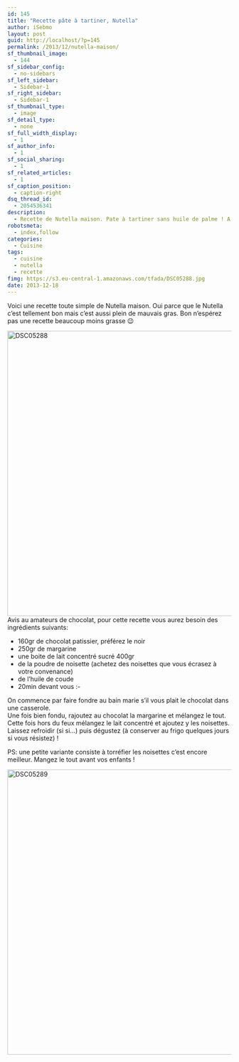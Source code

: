 ```yaml
---
id: 145
title: "Recette pâte à tartiner, Nutella"
author: iSebmo
layout: post
guid: http://localhost/?p=145
permalink: /2013/12/nutella-maison/
sf_thumbnail_image:
  - 144
sf_sidebar_config:
  - no-sidebars
sf_left_sidebar:
  - Sidebar-1
sf_right_sidebar:
  - Sidebar-1
sf_thumbnail_type:
  - image
sf_detail_type:
  - none
sf_full_width_display:
  - 1
sf_author_info:
  - 1
sf_social_sharing:
  - 1
sf_related_articles:
  - 1
sf_caption_position:
  - caption-right
dsq_thread_id:
  - 2054536341
description:
  - Recette de Nutella maison. Pate à tartiner sans huile de palme ! A consommer avec modération.
robotsmeta:
  - index,follow
categories:
  - Cuisine
tags:
  - cuisine
  - nutella
  - recette
fimg: https://s3.eu-central-1.amazonaws.com/tfada/DSC05288.jpg
date: 2013-12-18
---
```

Voici une recette toute simple de Nutella maison. Oui parce que le Nutella c’est tellement bon mais c’est aussi plein de mauvais gras. Bon n’espérez pas une recette beaucoup moins grasse 😉

[<img class="alignnone size-full wp-image-142" alt="DSC05288" src="https://s3.eu-central-1.amazonaws.com/tfada/DSC05288.jpg" width="960" height="641" />][1]  
Avis au amateurs de chocolat, pour cette recette vous aurez besoin des ingrédients suivants:

  * 160gr de chocolat patissier, préférez le noir
  * 250gr de margarine
  * une boite de lait concentré sucré 400gr
  * de la poudre de noisette (achetez des noisettes que vous écrasez à votre convenance)
  * de l’huile de coude
  * 20min devant vous <img src="http://localhost/wp-includes/images/smilies/simple-smile.png" alt=":-)" class="wp-smiley" style="height: 1em; max-height: 1em;" />

On commence par faire fondre au bain marie s’il vous plait le chocolat dans une casserole.  
Une fois bien fondu, rajoutez au chocolat la margarine et mélangez le tout.  
Cette fois hors du feux mélangez le lait concentré et ajoutez y les noisettes.  
Laissez refroidir (si si…) puis dégustez (à conserver au frigo quelques jours si vous résistez) !

PS: une petite variante consiste à torréfier les noisettes c’est encore meilleur. Mangez le tout avant vos enfants !

[<img class="alignnone size-full wp-image-143" alt="DSC05289" src="https://s3.eu-central-1.amazonaws.com/tfada/DSC05289.jpg" width="960" height="641" />][2]

 [1]: https://s3.eu-central-1.amazonaws.com/tfada/DSC05288.jpg
 [2]: https://s3.eu-central-1.amazonaws.com/tfada/DSC05289.jpg